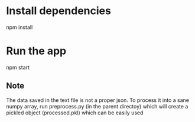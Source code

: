 # Install dependencies
npm install
# Run the app
npm start

## Note
The data saved in the text file is not a proper json. To process it into a sane numpy array, run preprocess.py (in the parent directoy) which will create a pickled object (processed.pkl) which can be easily used
